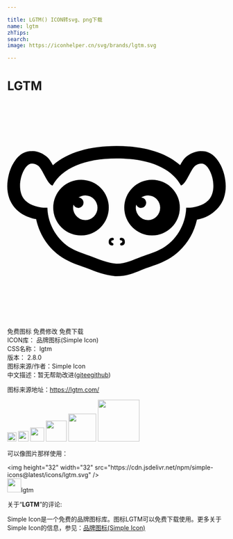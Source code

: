 ```yaml
---

title: LGTM() ICON转svg、png下载
name: lgtm
zhTips: 
search: 
image: https://iconhelper.cn/svg/brands/lgtm.svg

---
```


# LGTM  <small style="font-size: 60%;font-weight: 100"></small>

<div id="svg" class="svg-wrap">
<svg role="img" viewBox="0 0 24 24" xmlns="http://www.w3.org/2000/svg"><title>LGTM icon</title><path d="M12.008 4.866c-2.914 0-5.377.679-6.995 2.11-.05-.088-.085-.163-.141-.253-.17-.273-.328-.583-.828-.89a2.699 2.699 0 0 0-1.014-.387 2.14 2.14 0 0 0-.47-.001l.099-.013c-.91 0-1.442.546-1.788 1.016-.344.47-.566.999-.71 1.577-.285 1.155-.289 2.651.81 3.767.575.588 1.251.863 1.863 1.027.118.032.223.04.336.063.399 1.892 1.58 3.492 3.158 4.381v.001h.002c.929.522 1.81.761 2.472 1.014.924.357 1.9.751 3.036.85l.06.006h.15c1.306 0 2.296-.527 3.152-.855.655-.25 1.54-.482 2.477-1.008a6.156 6.156 0 0 0 1.196-.88 6.759 6.759 0 0 0 1.967-3.45 3.913 3.913 0 0 0 2.19-1.15c1.098-1.115 1.094-2.611.809-3.766-.144-.578-.366-1.106-.71-1.577-.345-.47-.879-1.016-1.788-1.016l.1.013a2.14 2.14 0 0 0-.472.002 2.695 2.695 0 0 0-1.01.385c-.499.307-.658.616-.827.888-.055.089-.09.163-.139.249-1.617-1.426-4.076-2.103-6.985-2.103zm.023 1.37c3.557 0 6.013 1.065 7.057 2.97.63-.243 1.093-1.89 1.612-2.209.42-.26.665-.195.665-.195.95 0 1.93 2.797.712 4.032-.644.657-1.83.842-2.422.795-.045 1.906-1.155 3.626-2.624 4.45-.748.42-1.552.64-2.296.924-.921.352-1.786.763-2.662.763h-.092c-.872-.076-1.74-.407-2.662-.763-.744-.285-1.548-.51-2.296-.93-1.46-.824-2.571-2.54-2.616-4.445-.587.05-1.788-.132-2.436-.794-1.217-1.235-.238-4.032.712-4.032 0 0 .246-.064.666.195.521.321.987 1.984 1.62 2.214C6.013 7.3 8.47 6.236 12.032 6.236zm-3.876 2.33a3.053 3.053 0 1 0 0 6.105 3.053 3.053 0 0 0 0-6.105zm7.751 0a3.052 3.052 0 1 0 0 6.105 3.052 3.052 0 0 0 0-6.105zM8.591 10.28a1.357 1.357 0 0 1 0 2.713 1.356 1.356 0 0 1-1.313-1.694.57.57 0 0 0 1.098-.216.57.57 0 0 0-.547-.57 1.35 1.35 0 0 1 .762-.233zm6.888 0a1.357 1.357 0 0 1 0 2.713 1.356 1.356 0 0 1-1.314-1.694.57.57 0 1 0 .552-.785 1.35 1.35 0 0 1 .762-.234zM11.52 14.93c-.239.02-.377.146-.377.476 0 .21.138.365.378.365a.143.143 0 0 0 .033-.282c-.022-.005-.13-.044-.13-.136 0-.093 0-.125.183-.15.078-.012.116-.105.092-.18-.024-.075-.094-.1-.18-.093zm1.023 0c-.085-.006-.156.018-.18.093-.024.075.015.168.093.18.182.025.182.057.182.15 0 .092-.107.131-.13.136a.143.143 0 0 0 .033.282c.24 0 .379-.155.379-.365 0-.33-.139-.456-.377-.476z"/></svg>
</div>
<detail full-name='lgtm'></detail>

<div class="detail-page">
<p>
<span><span class="badge-success badge">免费图标</span> <span class="badge-success badge">免费修改</span>  <span class="badge-success badge">免费下载</span> </span>
<br/>
<span>
ICON库：
<span class="badge-secondary badge">品牌图标(Simple Icon)</span> 
</span>
<br/>
<span>
CSS名称：
<span class="badge-secondary badge">lgtm</span> 
</span>

<br/>
<span>
版本：
<span class="badge-secondary badge">2.8.0</span> 
</span>
<br/>
<span>图标来源/作者：<span class="badge-light badge">Simple Icon</span></span> 
<br/>
<span class="zh-detail">中文描述：暂无<span class="help-link"><span>帮助改进</span>(<a href="https://gitee.com/liuwave/icon-helper/edit/master/json/brands/lgtm.json" target="_blank" rel="noopener noreferrer">gitee</a><a href="https://github.com/liuwave/icon-helper/edit/master/json/brands/lgtm.json" target="_blank" rel="noopener noreferrer">github</a></span>)</span><br/>
</p>
</div><div class="description description alert alert-light"><p>图标来源地址：<a href="https://lgtm.com/" target="_blank" rel="noopener noreferrer">https://lgtm.com/</a></p></div>
<div class="alert alert-dark">
<img height="21" width="21" src="https://cdn.jsdelivr.net/npm/simple-icons@latest/icons/lgtm.svg" />
<img height="24" width="24" src="https://cdn.jsdelivr.net/npm/simple-icons@latest/icons/lgtm.svg" />
<img height="32" width="32" src="https://cdn.jsdelivr.net/npm/simple-icons@latest/icons/lgtm.svg" />
<img height="48" width="48" src="https://cdn.jsdelivr.net/npm/simple-icons@latest/icons/lgtm.svg" />
<img height="64" width="64" src="https://cdn.jsdelivr.net/npm/simple-icons@latest/icons/lgtm.svg" />
<img height="96" width="96" src="https://cdn.jsdelivr.net/npm/simple-icons@latest/icons/lgtm.svg" />

</div>
<div>
  <p>可以像图片那样使用：    
  </p>
  <div class="alert alert-primary" style="font-size: 14px">
    &lt;img height="32" width="32" src="https://cdn.jsdelivr.net/npm/simple-icons@latest/icons/lgtm.svg" /&gt;
    <copy-btn content='<img height="32" width="32" src="https://cdn.jsdelivr.net/npm/simple-icons@latest/icons/lgtm.svg" />'></copy-btn>
  </div>
  <div class="alert alert-secondary">
    <img height="32" width="32" src="https://cdn.jsdelivr.net/npm/simple-icons@latest/icons/lgtm.svg" />lgtm
    <copy-btn content="lgtm" btn-title="复制图标名称"></copy-btn>
  </div>
</div>
<div class="icon-detail__container">
<p>关于“<b>LGTM</b>”的评论:</p>
</div>
<Vssue title="关于“LGTM”的评论" />
<div><p>Simple Icon是一个免费的品牌图标库。图标LGTM可以免费下载使用。更多关于  Simple Icon的信息，参见：<a target="_blank" href="https://iconhelper.cn/brands.html">品牌图标(Simple Icon)</a>
</p></div>

